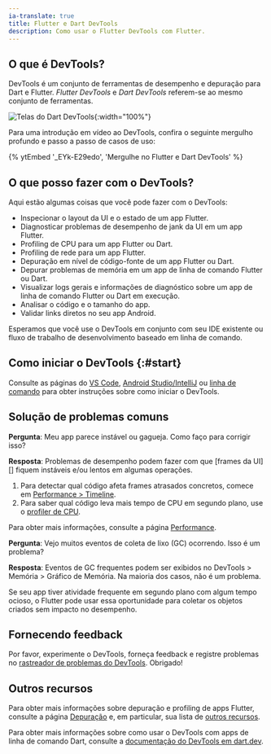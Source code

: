 ```yaml
---
ia-translate: true
title: Flutter e Dart DevTools
description: Como usar o Flutter DevTools com Flutter.
---
```


## O que é DevTools?

DevTools é um conjunto de ferramentas de desempenho e depuração
para Dart e Flutter.
_Flutter DevTools_ e _Dart DevTools_ referem-se ao
mesmo conjunto de ferramentas.

![Telas do Dart DevTools](/assets/images/docs/tools/devtools/dart-devtools.gif){:width="100%"}

Para uma introdução em vídeo ao DevTools, confira o
seguinte mergulho profundo e passo a passo de casos de uso:

{% ytEmbed '_EYk-E29edo', 'Mergulhe no Flutter e Dart DevTools' %}

## O que posso fazer com o DevTools?

Aqui estão algumas coisas que você pode fazer com o DevTools:

* Inspecionar o layout da UI e o estado de um app Flutter.
* Diagnosticar problemas de desempenho de jank da UI em um app Flutter.
* Profiling de CPU para um app Flutter ou Dart.
* Profiling de rede para um app Flutter.
* Depuração em nível de código-fonte de um app Flutter ou Dart.
* Depurar problemas de memória em um app de linha de comando Flutter ou Dart.
* Visualizar logs gerais e informações de diagnóstico sobre um app de linha de comando Flutter ou Dart em execução.
* Analisar o código e o tamanho do app.
* Validar links diretos no seu app Android.

Esperamos que você use o DevTools em conjunto com
seu IDE existente ou fluxo de trabalho de desenvolvimento baseado em linha de comando.

<a id="how-do-i-install-devtools"></a>
<a id="install-devtools"></a>

## Como iniciar o DevTools {:#start}

Consulte as páginas do [VS Code][], [Android Studio/IntelliJ][] ou
[linha de comando][] para obter instruções sobre como iniciar o DevTools.

## Solução de problemas comuns

**Pergunta**: Meu app parece instável ou gagueja.
Como faço para corrigir isso?

**Resposta**: Problemas de desempenho podem fazer com que [frames da UI][]
fiquem instáveis e/ou lentos em algumas operações.

  1. Para detectar qual código afeta frames atrasados concretos,
     comece em [Performance > Timeline][].
  2. Para saber qual código leva mais tempo de CPU em
     segundo plano, use o [profiler de CPU][].

Para obter mais informações, consulte a página [Performance][].

**Pergunta**: Vejo muitos eventos de coleta de lixo (GC) ocorrendo.
Isso é um problema?

**Resposta**: Eventos de GC frequentes podem ser exibidos no
  DevTools > Memória > Gráfico de Memória. Na maioria dos casos,
  não é um problema.

Se seu app tiver atividade frequente em segundo plano com algum tempo ocioso,
o Flutter pode usar essa oportunidade para coletar os objetos criados
sem impacto no desempenho.

[profiler de CPU]: /tools/devtools/cpu-profiler
[Performance]: /perf
[Performance > Timeline]: /tools/devtools/performance#timeline-events-tab
[UI frames]: /perf/ui-performance

## Fornecendo feedback

Por favor, experimente o DevTools, forneça feedback e registre problemas
no [rastreador de problemas do DevTools][]. Obrigado!

## Outros recursos

Para obter mais informações sobre depuração e profiling de
apps Flutter, consulte a página [Depuração][] e,
em particular, sua lista de [outros recursos][].

Para obter mais informações sobre como usar o DevTools com
apps de linha de comando Dart, consulte a
[documentação do DevTools em dart.dev]({{site.dart-site}}/tools/dart-devtools).

[Android Studio/IntelliJ]: /tools/devtools/android-studio
[VS Code]: /tools/devtools/vscode
[linha de comando]: /tools/devtools/cli
[rastreador de problemas do DevTools]: {{site.github}}/flutter/devtools/issues
[Depuração]: /testing/debugging
[Outros recursos]: /testing/debugging#other-resources
